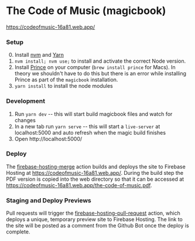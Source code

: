 # The Code of Music (magicbook)

https://codeofmusic-16a81.web.app/

### Setup

0. Install [nvm](https://github.com/nvm-sh/nvm) and [Yarn](https://yarnpkg.com/)
1. `nvm install; nvm use;` to install and activate the correct Node version.
2. Install [Prince](https://www.princexml.com/) on your computer (`brew install prince` for Macs). In theory we shouldn't have to do this but there is an error while installing Prince as part of the `magicbook` installation.
3. `yarn install` to install the node modules

### Development

1. Run `yarn dev` -- this will start build magicbook files and watch for changes
2. In a new tab run `yarn serve` -- this will start a `live-server` at localhost:5000 and auto refresh when the magic build finishes
3. Open http://localhost:5000/

### Deploy

The [firebase-hosting-merge](https://github.com/luisaph/the-code-of-music/blob/deploy-firebase/.github/workflows/firebase-hosting-merge.yml) action builds and deploys the site to Firebase Hosting at https://codeofmusic-16a81.web.app/. During the build step the PDF version is copied into the web directory so that it can be accessed at https://codeofmusic-16a81.web.app/the-code-of-music.pdf.

### Staging and Deploy Previews

Pull requests will trigger the [firebase-hosting-pull-request](https://github.com/luisaph/the-code-of-music/blob/deploy-firebase/.github/workflows/firebase-hosting-pull-request.yml) action, which deploys a unique, temporary preview site to Firebase Hosting. The link to the site will be posted as a comment from the Github Bot once the deploy is complete. 
